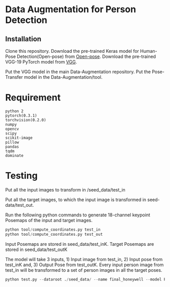 # Data Augmentation for Person Detection

 
## Installation

Clone this repository. Download the pre-trained Keras model for Human-Pose Detection(Open-pose) from [Open-pose](https://drive.google.com/file/d/13C2psaHPj0ooxyVUK85ub3EVpHkVtr4E/view?usp=sharing). Download the pre-trained VGG-19 PyTorch model from [VGG](https://drive.google.com/file/d/14A6RevoScEBoJtPfWAuhloaGXZoy82Sf/view?usp=sharing).

Put the VGG model in the main Data-Augmentation repository.
Put the Pose-Transfer model in the Data-Augmentation/tool.

# Requirement
    python 2
    pytorch(0.3.1)
    torchvision(0.2.0)
    numpy
    opencv
    scipy
    scikit-image
    pillow
    pandas
    tqdm
    dominate

# Testing
 Put all the input images to transform in /seed_data/test_in
 
 Put all the target images, to which the input image is transformed in seed-data/test_out. 

Run the following python commands to generate 18-channel keypoint Posemaps of the input and target images. 

```python
python tool/compute_coordinates.py test_in
python tool/compute_coordinates.py test_out

```
Input Posemaps are stored in seed_data/test_inK. Target Posemaps are stored in seed_data/test_outK

The model will take 3 inputs, 1) Input image from test_in, 2) Input pose from test_inK and, 3) Output Pose from test_outK.
Every input person image from test_in will be transformed to a set of person images in all the target poses.  

```python
python test.py --dataroot ./seed_data/ --name final_honeywell --model PATN --phase test --dataset_mode keypoint --norm batch --batchSize 1 --resize_or_crop no --gpu_ids 0 --BP_input_nc 18 --no_flip --which_model_netG PATN --checkpoints_dir ./checkpoints --which_epoch latest --results_dir ./results --display_id 0

```